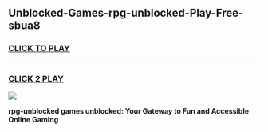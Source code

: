 
## Unblocked-Games-rpg-unblocked-Play-Free-sbua8
<h3>
<a href="https://premium76.site?title=rpg-unblocked&ref=17A">CLICK TO PLAY</a></h3>
<hr>

<h3>
<a href="https://premium76.site?title=rpg-unblocked&ref=17A">CLICK 2 PLAY</a>
  
</h3>

<a href="https://premium76.site?title=rpg-unblocked&ref=17A"><img src="https://clearcache.store/games.png"></a>


**rpg-unblocked games unblocked: Your Gateway to Fun and Accessible Online Gaming**
